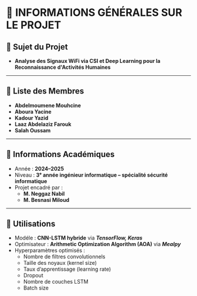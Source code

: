 # 📘 INFORMATIONS GÉNÉRALES SUR LE PROJET

## 🧠 Sujet du Projet

- **Analyse des Signaux WiFi via CSI et Deep Learning pour la Reconnaissance d'Activités Humaines**

---

## 👥 Liste des Membres

- **Abdelmoumene Mouhcine**
- **Aboura Yacine**
- **Kadour Yazid**
- **Laaz Abdelaziz Farouk**
- **Salah Oussam**

---

## 🏫 Informations Académiques

- Année : **2024–2025**
- Niveau : **3ᵉ année ingénieur informatique – spécialité sécurité informatique**
- Projet encadré par :
  - **M. Neggaz Nabil** 
  - **M. Besnasi Miloud**

---

## 🧠 Utilisations

- Modéle : **CNN-LSTM hybride** via **_TensorFlow, Keras_**
- Optimisateur : **Arithmetic Optimization Algorithm (AOA)** via **_Mealpy_**
- Hyperparamètres optimisés :
  - Nombre de filtres convolutionnels
  - Taille des noyaux (kernel size)
  - Taux d’apprentissage (learning rate)
  - Dropout
  - Nombre de couches LSTM
  - Batch size



